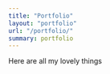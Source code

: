 ```yaml
---
title: "Portfolio"
layout: "portfolio"
url: "/portfolio/"
summary: portfolio
---
```


Here are all my lovely things